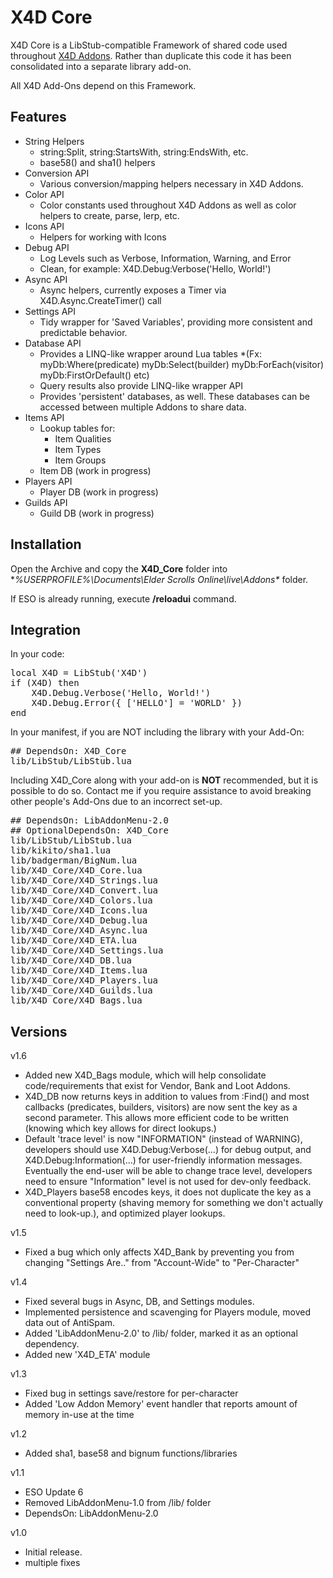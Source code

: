 # X4D **Core**

X4D Core is a LibStub-compatible Framework of shared code used throughout <a href="http://www.esoui.com/portal.php?id=50&a=list">X4D Addons</a>. Rather than duplicate this code it has been consolidated into a separate library add-on.

All X4D Add-Ons depend on this Framework.


## Features

* String Helpers
    * string:Split, string:StartsWith, string:EndsWith, etc.
    * base58() and sha1() helpers
* Conversion API
    * Various conversion/mapping helpers necessary in X4D Addons.
* Color API
    * Color constants used throughout X4D Addons as well as color helpers to create, parse, lerp, etc.
* Icons API
    * Helpers for working with Icons
* Debug API
    * Log Levels such as Verbose, Information, Warning, and Error
    * Clean, for example: X4D.Debug:Verbose('Hello, World!')
* Async API
    * Async helpers, currently exposes a Timer via X4D.Async.CreateTimer() call
* Settings API
    * Tidy wrapper for 'Saved Variables', providing more consistent and predictable behavior.
* Database API
    * Provides a LINQ-like wrapper around Lua tables *(Fx: myDb:Where(predicate) myDb:Select(builder) myDb:ForEach(visitor) myDb:FirstOrDefault() etc)
    * Query results also provide LINQ-like wrapper API
    * Provides 'persistent' databases, as well. These databases can be accessed between multiple Addons to share data.
* Items API
    * Lookup tables for:
        * Item Qualities
        * Item Types
        * Item Groups
    * Item DB (work in progress)
* Players API
    * Player DB (work in progress)
* Guilds API
    * Guild DB (work in progress)

## Installation

Open the Archive and copy the **X4D_Core** folder into **%USERPROFILE%\Documents\Elder Scrolls Online\live\Addons\** folder.


If ESO is already running, execute **/reloadui** command.

## Integration

In your code:
<pre>
local X4D = LibStub('X4D')
if (X4D) then
	X4D.Debug.Verbose('Hello, World!')
	X4D.Debug.Error({ ['HELLO'] = 'WORLD' })
end
</pre>

In your manifest, if you are NOT including the library with your Add-On:
<pre>
## DependsOn: X4D_Core
lib/LibStub/LibStub.lua
</pre>

Including X4D_Core along with your add-on is **NOT** recommended, but it is possible to do so. Contact me if you require assistance to avoid breaking other people's Add-Ons due to an incorrect set-up.
<pre>
## DependsOn: LibAddonMenu-2.0
## OptionalDependsOn: X4D_Core
lib/LibStub/LibStub.lua
lib/kikito/sha1.lua
lib/badgerman/BigNum.lua
lib/X4D_Core/X4D_Core.lua
lib/X4D_Core/X4D_Strings.lua
lib/X4D_Core/X4D_Convert.lua
lib/X4D_Core/X4D_Colors.lua
lib/X4D_Core/X4D_Icons.lua
lib/X4D_Core/X4D_Debug.lua
lib/X4D_Core/X4D_Async.lua
lib/X4D_Core/X4D_ETA.lua
lib/X4D_Core/X4D_Settings.lua
lib/X4D_Core/X4D_DB.lua
lib/X4D_Core/X4D_Items.lua
lib/X4D_Core/X4D_Players.lua
lib/X4D_Core/X4D_Guilds.lua
lib/X4D_Core/X4D_Bags.lua
</pre>

## Versions
v1.6

- Added new X4D_Bags module, which will help consolidate code/requirements that exist for Vendor, Bank and Loot Addons.
- X4D_DB now returns keys in addition to values from :Find() and most callbacks (predicates, builders, visitors) are now sent the key as a second parameter. This allows more efficient code to be written (knowing which key allows for direct lookups.)
- Default 'trace level' is now "INFORMATION" (instead of WARNING), developers should use X4D.Debug:Verbose(...) for debug output, and X4D.Debug:Information(...) for user-friendly information messages. Eventually the end-user will be able to change trace level, developers need to ensure "Information" level is not used for dev-only feedback.
- X4D_Players base58 encodes keys, it does not duplicate the key as a conventional property (shaving memory for something we don't actually need to look-up.), and optimized player lookups.

v1.5

- Fixed a bug which only affects X4D_Bank by preventing you from changing "Settings Are.." from "Account-Wide" to "Per-Character"

v1.4

- Fixed several bugs in Async, DB, and Settings modules.
- Implemented persistence and scavenging for Players module, moved data out of AntiSpam.
- Added 'LibAddonMenu-2.0' to /lib/ folder, marked it as an optional dependency.
- Added new 'X4D_ETA' module

v1.3

- Fixed bug in settings save/restore for per-character
- Added 'Low Addon Memory' event handler that reports amount of memory in-use at the time

v1.2

- Added sha1, base58 and bignum functions/libraries

v1.1

- ESO Update 6
- Removed LibAddonMenu-1.0 from /lib/ folder
- DependsOn: LibAddonMenu-2.0


v1.0

- Initial release.
- multiple fixes

